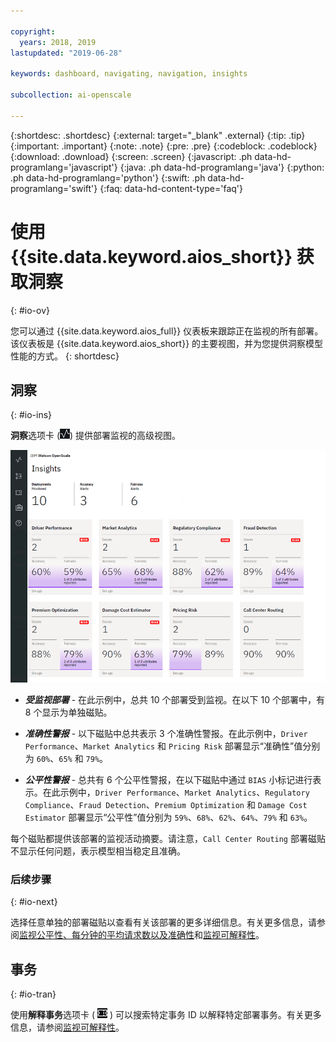 ```yaml
---

copyright:
  years: 2018, 2019
lastupdated: "2019-06-28"

keywords: dashboard, navigating, navigation, insights

subcollection: ai-openscale

---
```


{:shortdesc: .shortdesc}
{:external: target="_blank" .external}
{:tip: .tip}
{:important: .important}
{:note: .note}
{:pre: .pre}
{:codeblock: .codeblock}
{:download: .download}
{:screen: .screen}
{:javascript: .ph data-hd-programlang='javascript'}
{:java: .ph data-hd-programlang='java'}
{:python: .ph data-hd-programlang='python'}
{:swift: .ph data-hd-programlang='swift'}
{:faq: data-hd-content-type='faq'}

# 使用 {{site.data.keyword.aios_short}} 获取洞察
{: #io-ov}

您可以通过 {{site.data.keyword.aios_full}} 仪表板来跟踪正在监视的所有部署。该仪表板是 {{site.data.keyword.aios_short}} 的主要视图，并为您提供洞察模型性能的方式。
{: shortdesc}

## 洞察
{: #io-ins}

**洞察**选项卡 (![“洞察”仪表板](images/insight-dash-tab.png)) 提供部署监视的高级视图。

  ![“洞察”仪表板](images/insight-dashboard.png)

- ***受监视部署*** - 在此示例中，总共 10 个部署受到监视。在以下 10 个部署中，有 8 个显示为单独磁贴。

- ***准确性警报*** - 以下磁贴中总共表示 3 个准确性警报。在此示例中，`Driver Performance`、`Market Analytics` 和 `Pricing Risk` 部署显示“准确性”值分别为 `60%`、`65%` 和 `79%`。

- ***公平性警报*** - 总共有 6 个公平性警报，在以下磁贴中通过 `BIAS` 小标记进行表示。在此示例中，`Driver Performance`、`Market Analytics`、`Regulatory Compliance`、`Fraud Detection`、`Premium Optimization` 和 `Damage Cost Estimator` 部署显示“公平性”值分别为 `59%`、`68%`、`62%`、`64%`、`79%` 和 `63%`。

每个磁贴都提供该部署的监视活动摘要。请注意，`Call Center Routing` 部署磁贴不显示任何问题，表示模型相当稳定且准确。

### 后续步骤
{: #io-next}

选择任意单独的部署磁贴以查看有关该部署的更多详细信息。有关更多信息，请参阅[监视公平性、每分钟的平均请求数以及准确性](/docs/services/ai-openscale?topic=ai-openscale-it-ov)和[监视可解释性](/docs/services/ai-openscale?topic=ai-openscale-ie-ov)。



## 事务
{: #io-tran}

使用**解释事务**选项卡 ( ![“解释事务”选项卡](images/insight-transact-tab.png) ) 可以搜索特定事务 ID 以解释特定部署事务。有关更多信息，请参阅[监视可解释性](/docs/services/ai-openscale?topic=ai-openscale-ie-ov)。


